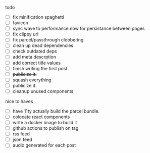 todo

- [ ] fix minification spaghetti
- [ ] favicon
- [ ] sync wave to performance.now for persistance between pages
- [ ] fix clippy url
- [ ] fix parcel/passthrough clobbering
- [ ] clean up dead dependencies
- [ ] check outdated deps
- [ ] add meta descrption
- [ ] add correct title values
- [ ] finish writing the first post
- [ ] ~~publicize it.~~
- [ ] squash everything
- [ ] publicize it.
- [ ] cleanup unused components

nice to haves

- [ ] have 11ty actually build the parcel bundle.
- [ ] colocate react components
- [ ] write a docker image to build it
- [ ] github actions to publish on tag
- [ ] rss feed
- [ ] json feed
- [ ] audio generated for each post
